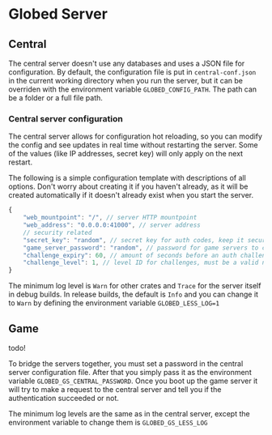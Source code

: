 # Globed Server

## Central

The central server doesn't use any databases and uses a JSON file for configuration. By default, the configuration file is put in `central-conf.json` in the current working directory when you run the server, but it can be overriden with the environment variable `GLOBED_CONFIG_PATH`. The path can be a folder or a full file path.

### Central server configuration

The central server allows for configuration hot reloading, so you can modify the config and see updates in real time without restarting the server. Some of the values (like IP addresses, secret key) will only apply on the next restart.

The following is a simple configuration template with descriptions of all options. Don't worry about creating it if you haven't already, as it will be created automatically if it doesn't already exist when you start the server.

```js
{
    "web_mountpoint": "/", // server HTTP mountpoint
    "web_address": "0.0.0.0:41000", // server address
    // security related
    "secret_key": "random", // secret key for auth codes, keep it secure and don't use the default value.
    "game_server_password": "random", // password for game servers to connect, see below
    "challenge_expiry": 60, // amount of seconds before an auth challenge expires
    "challenge_level": 1, // level ID for challenges, must be a valid non-unlisted level
}
```

The minimum log level is `Warn` for other crates and `Trace` for the server itself in debug builds. In release builds, the default is `Info` and you can change it to `Warn` by defining the environment variable `GLOBED_LESS_LOG=1`

## Game

todo!

To bridge the servers together, you must set a password in the central server configuration file. After that you simply pass it as the environment variable `GLOBED_GS_CENTRAL_PASSWORD`. Once you boot up the game server it will try to make a request to the central server and tell you if the authentication succeeded or not.

The minimum log levels are the same as in the central server, except the environment variable to change them is `GLOBED_GS_LESS_LOG`